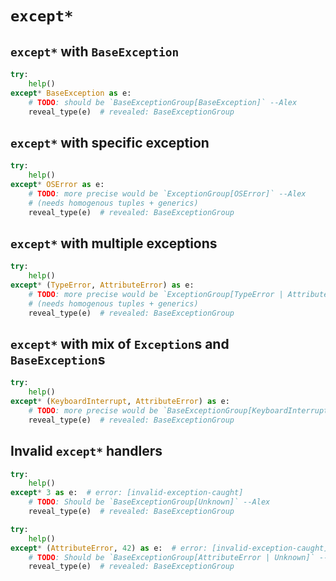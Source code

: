 # `except*`

## `except*` with `BaseException`

```py
try:
    help()
except* BaseException as e:
    # TODO: should be `BaseExceptionGroup[BaseException]` --Alex
    reveal_type(e)  # revealed: BaseExceptionGroup
```

## `except*` with specific exception

```py
try:
    help()
except* OSError as e:
    # TODO: more precise would be `ExceptionGroup[OSError]` --Alex
    # (needs homogenous tuples + generics)
    reveal_type(e)  # revealed: BaseExceptionGroup
```

## `except*` with multiple exceptions

```py
try:
    help()
except* (TypeError, AttributeError) as e:
    # TODO: more precise would be `ExceptionGroup[TypeError | AttributeError]` --Alex
    # (needs homogenous tuples + generics)
    reveal_type(e)  # revealed: BaseExceptionGroup
```

## `except*` with mix of `Exception`s and `BaseException`s

```py
try:
    help()
except* (KeyboardInterrupt, AttributeError) as e:
    # TODO: more precise would be `BaseExceptionGroup[KeyboardInterrupt | AttributeError]` --Alex
    reveal_type(e)  # revealed: BaseExceptionGroup
```

## Invalid `except*` handlers

```py
try:
    help()
except* 3 as e:  # error: [invalid-exception-caught]
    # TODO: Should be `BaseExceptionGroup[Unknown]` --Alex
    reveal_type(e)  # revealed: BaseExceptionGroup

try:
    help()
except* (AttributeError, 42) as e:  # error: [invalid-exception-caught]
    # TODO: Should be `BaseExceptionGroup[AttributeError | Unknown]` --Alex
    reveal_type(e)  # revealed: BaseExceptionGroup
```
